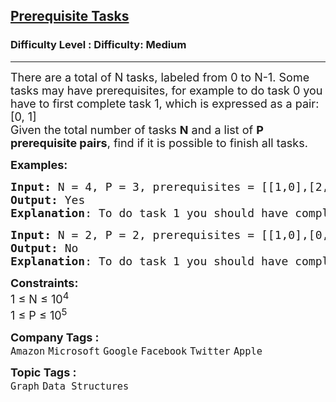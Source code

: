 <h2><a href="https://www.geeksforgeeks.org/problems/prerequisite-tasks/1?page=1&company=Google&difficulty=Basic,Easy,Medium,Hard&status=unsolved,attempted&sortBy=submissions">Prerequisite Tasks</a></h2><h3>Difficulty Level : Difficulty: Medium</h3><hr><div class="problems_problem_content__Xm_eO"><p><span style="font-size: 18px;">There are a total of N tasks, labeled from 0 to N-1. Some tasks may have prerequisites, for example to do task 0 you have to first complete task 1, which is expressed as a pair: [0, 1]<br>Given the total number of tasks <strong>N</strong> and a list of <strong>P prerequisite pairs</strong>, find if it is possible to finish all tasks.</span></p>
<p><span style="font-size: 18px;"><strong>Examples:</strong></span></p>
<pre><span style="font-size: 18px;"><strong>Input: </strong>N = 4, P = 3, prerequisites = [[1,0],[2,1],[3,2]]
<strong>Output: </strong>Yes
<strong>Explanation</strong>: To do task 1 you should have completed task 0, and to do task 2 you should have finished task 1, and to do task 3 you should have finished task 2. So it is possible.</span>
</pre>
<pre><span style="font-size: 18px;"><strong>Input: </strong>N = 2, P = 2, prerequisites = [[1,0],[0,1]]
<strong>Output: </strong>No
<strong>Explanation</strong>: To do task 1 you should have completed task 0, and to do task 0 you should have finished task 1. So it is impossible.
</span></pre>
<p><span style="font-size: 18px;"><strong>Constraints:</strong><br>1 ≤ N ≤ 10<sup>4</sup><br>1 ≤ P ≤ 10<sup>5</sup></span></p></div><p><span style=font-size:18px><strong>Company Tags : </strong><br><code>Amazon</code>&nbsp;<code>Microsoft</code>&nbsp;<code>Google</code>&nbsp;<code>Facebook</code>&nbsp;<code>Twitter</code>&nbsp;<code>Apple</code>&nbsp;<br><p><span style=font-size:18px><strong>Topic Tags : </strong><br><code>Graph</code>&nbsp;<code>Data Structures</code>&nbsp;
